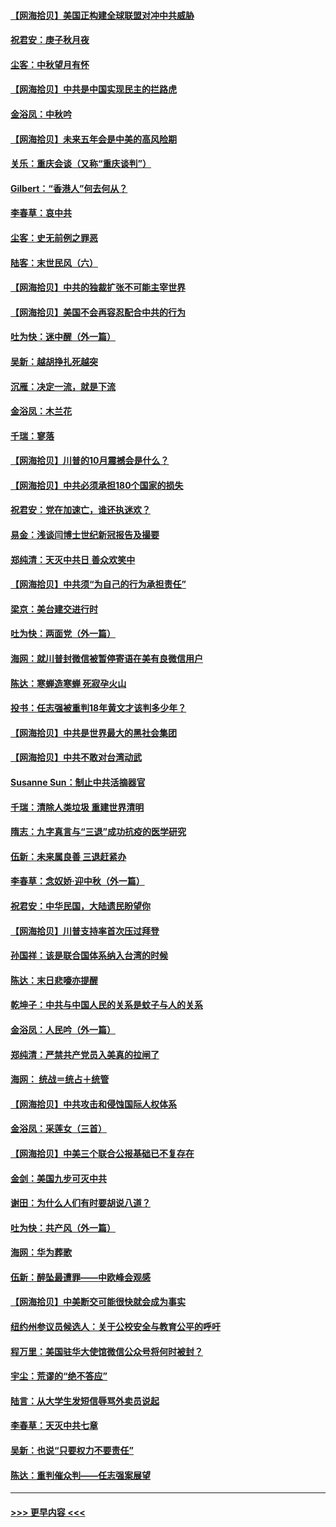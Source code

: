 #### [【网海拾贝】美国正构建全球联盟对冲中共威胁](../pages/nsc993/n12446580.md?t=10021851) 
#### [祝君安：庚子秋月夜](../pages/nsc993/n12445870.md?t=10021851) 
#### [尘客：中秋望月有怀](../pages/nsc993/n12444632.md?t=10021851) 
#### [【网海拾贝】中共是中国实现民主的拦路虎](../pages/nsc993/n12443573.md?t=10021851) 
#### [金浴凤：中秋吟](../pages/nsc993/n12441773.md?t=10021851) 
#### [【网海拾贝】未来五年会是中美的高风险期](../pages/nsc993/n12440760.md?t=10021851) 
#### [关乐：重庆会谈（又称“重庆谈判”）](../pages/nsc993/n12437525.md?t=10021851) 
#### [Gilbert：“香港人”何去何从？](../pages/nsc993/n12435894.md?t=10021851) 
#### [李春草：哀中共](../pages/nsc993/n12435874.md?t=10021851) 
#### [尘客：史无前例之罪恶](../pages/nsc993/n12435762.md?t=10021851) 
#### [陆客：末世民风（六）](../pages/nsc993/n12435354.md?t=10021851) 
#### [【网海拾贝】中共的独裁扩张不可能主宰世界](../pages/nsc993/n12435151.md?t=10021851) 
#### [【网海拾贝】美国不会再容忍配合中共的行为](../pages/nsc993/n12433808.md?t=10021851) 
#### [吐为快：迷中醒（外一篇）](../pages/nsc993/n12433585.md?t=10021851) 
#### [吴新：越胡挣扎死越突](../pages/nsc993/n12433562.md?t=10021851) 
#### [沉雁：决定一流，就是下流](../pages/nsc993/n12432128.md?t=10021851) 
#### [金浴凤：木兰花](../pages/nsc993/n12432124.md?t=10021851) 
#### [千瑞：寥落](../pages/nsc993/n12432071.md?t=10021851) 
#### [【网海拾贝】川普的10月震撼会是什么？](../pages/nsc993/n12431624.md?t=10021851) 
#### [【网海拾贝】中共必须承担180个国家的损失](../pages/nsc993/n12428893.md?t=10021851) 
#### [祝君安：党在加速亡，谁还执迷欢？](../pages/nsc993/n12428652.md?t=10021851) 
#### [易金：浅谈闫博士世纪新冠报告及撮要](../pages/nsc993/n12426822.md?t=10021851) 
#### [郑纯清：天灭中共日 善众欢笑中](../pages/nsc993/n12426784.md?t=10021851) 
#### [【网海拾贝】中共须“为自己的行为承担责任”](../pages/nsc993/n12426067.md?t=10021851) 
#### [梁京：美台建交进行时](../pages/nsc993/n12424066.md?t=10021851) 
#### [吐为快：两面党（外一篇）](../pages/nsc993/n12424043.md?t=10021851) 
#### [海网：就川普封微信被暂停寄语在美有良微信用户](../pages/nsc993/n12424021.md?t=10021851) 
#### [陈达：寒蝉造寒蝉 死寂孕火山](../pages/nsc993/n12423958.md?t=10021851) 
#### [投书：任志强被重判18年黄文才该判多少年？](../pages/nsc993/n12423672.md?t=10021851) 
#### [【网海拾贝】中共是世界最大的黑社会集团](../pages/nsc993/n12423543.md?t=10021851) 
#### [【网海拾贝】中共不敢对台湾动武](../pages/nsc993/n12421418.md?t=10021851) 
#### [Susanne Sun：制止中共活摘器官](../pages/nsc993/n12419654.md?t=10021851) 
#### [千瑞：清除人类垃圾 重建世界清明](../pages/nsc993/n12419414.md?t=10021851) 
#### [隋志：九字真言与“三退”成功抗疫的医学研究](../pages/nsc993/n12419248.md?t=10021851) 
#### [伍新：未来属良善 三退赶紧办](../pages/nsc993/n12418496.md?t=10021851) 
#### [李春草：念奴娇·迎中秋（外一篇）](../pages/nsc993/n12418465.md?t=10021851) 
#### [祝君安：中华民国，大陆遗民盼望你](../pages/nsc993/n12418089.md?t=10021851) 
#### [【网海拾贝】川普支持率首次压过拜登](../pages/nsc993/n12418050.md?t=10021851) 
#### [孙国祥：该是联合国体系纳入台湾的时候](../pages/nsc993/n12417369.md?t=10021851) 
#### [陈达：末日悲嚎亦提醒](../pages/nsc993/n12416736.md?t=10021851) 
#### [乾坤子：中共与中国人民的关系是蚊子与人的关系](../pages/nsc993/n12416632.md?t=10021851) 
#### [金浴凤：人民吟（外一篇）](../pages/nsc993/n12416567.md?t=10021851) 
#### [郑纯清：严禁共产党员入美真的拉闸了](../pages/nsc993/n12416550.md?t=10021851) 
#### [海网： 统战＝统占＋统管](../pages/nsc993/n12416404.md?t=10021851) 
#### [【网海拾贝】中共攻击和侵蚀国际人权体系](../pages/nsc993/n12416250.md?t=10021851) 
#### [金浴凤：采莲女（三首）](../pages/nsc993/n12415517.md?t=10021851) 
#### [【网海拾贝】中美三个联合公报基础已不复存在](../pages/nsc993/n12415054.md?t=10021851) 
#### [金剑：美国九步可灭中共](../pages/nsc993/n12413183.md?t=10021851) 
#### [谢田：为什么人们有时要胡说八道？](../pages/nsc993/n12411861.md?t=10021851) 
#### [吐为快：共产风（外一篇）](../pages/nsc993/n12411761.md?t=10021851) 
#### [海网：华为葬歌](../pages/nsc993/n12410381.md?t=10021851) 
#### [伍新：醉坠最遭罪——中欧峰会观感](../pages/nsc993/n12410364.md?t=10021851) 
#### [【网海拾贝】中美断交可能很快就会成为事实](../pages/nsc993/n12409495.md?t=10021851) 
#### [纽约州参议员候选人：关于公校安全与教育公平的呼吁](../pages/nsc993/n12409228.md?t=10021851) 
#### [程万里：美国驻华大使馆微信公众号将何时被封？](../pages/nsc993/n12407397.md?t=10021851) 
#### [宇尘：荒谬的“绝不答应”](../pages/nsc993/n12407360.md?t=10021851) 
#### [陆言：从大学生发短信辱骂外卖员说起](../pages/nsc993/n12407285.md?t=10021851) 
#### [李春草：天灭中共七章](../pages/nsc993/n12406988.md?t=10021851) 
#### [吴新：也说“只要权力不要责任”](../pages/nsc993/n12406966.md?t=10021851) 
#### [陈达：重判催众判——任志强案展望](../pages/nsc993/n12404540.md?t=10021851) 

----
#### [ >>> 更早内容 <<< ](../indexes/nsc993-earlier.md)

